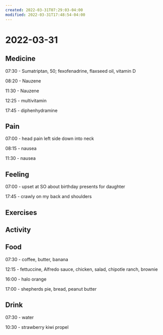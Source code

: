 ```yaml
---
created: 2022-03-31T07:29:03-04:00
modified: 2022-03-31T17:48:54-04:00
---
```


# 2022-03-31

## Medicine

07:30 - Sumatriptan, 50; fexofenadrine, flaxseed oil, vitamin D

08:20 - Nauzene

11:30 - Nauzene

12:25 - multivitamin

17:45 - diphenhydramine


## Pain

07:00 - head pain left side down into neck

08:15 - nausea

11:30 - nausea

## Feeling

07:00 - upset at SO about birthday presents for daughter

17:45 - crawly on my back and shoulders


## Exercises


## Activity


## Food

07:30 - coffee, butter, banana

12:15 - fettuccine, Alfredo sauce, chicken, salad, chipotle ranch, brownie

16:00 - halo orange

17:00 - shepherds pie, bread, peanut butter


## Drink

07:30 - water

10:30 - strawberry kiwi propel
